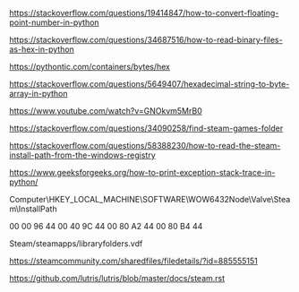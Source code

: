 https://stackoverflow.com/questions/19414847/how-to-convert-floating-point-number-in-python

https://stackoverflow.com/questions/34687516/how-to-read-binary-files-as-hex-in-python

https://pythontic.com/containers/bytes/hex

https://stackoverflow.com/questions/5649407/hexadecimal-string-to-byte-array-in-python

https://www.youtube.com/watch?v=GNOkvm5MrB0

https://stackoverflow.com/questions/34090258/find-steam-games-folder

https://stackoverflow.com/questions/58388230/how-to-read-the-steam-install-path-from-the-windows-registry

https://www.geeksforgeeks.org/how-to-print-exception-stack-trace-in-python/

Computer\HKEY_LOCAL_MACHINE\SOFTWARE\WOW6432Node\Valve\Steam\InstallPath

00 00 96 44 00 40 9C 44 00 80 A2 44 00 80 B4 44

Steam/steamapps/libraryfolders.vdf

https://steamcommunity.com/sharedfiles/filedetails/?id=885555151

https://github.com/lutris/lutris/blob/master/docs/steam.rst
